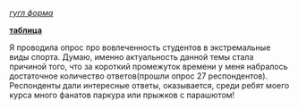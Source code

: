 [*гугл форма*](https://goo.gl/forms/ztfgWcuQkLkk0rf13)

[**таблица**](https://docs.google.com/spreadsheets/d/1wj9S3db9CKxmanC2oV8bYzaQ-6dbqhkCWTnf8PQX2Yw/edit#gid=1500366529&fvid=408524159)

Я проводила опрос про вовлеченность студентов в экстремальные виды спорта. Думаю, именно актуальность данной темы стала причиной того, что за короткий промежуток времени у меня набралось достаточное количество ответов(прошли опрос 27 респондентов). Респонденты дали интересные ответы, оказывается, среди ребят моего курса много фанатов паркура или прыжков с парашютом!

